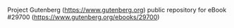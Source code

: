 Project Gutenberg (https://www.gutenberg.org) public repository for eBook #29700 (https://www.gutenberg.org/ebooks/29700)

